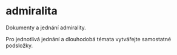 # admiralita
Dokumenty a jednání admirality.

Pro jednotlivá jednání a dlouhodobá témata vytvářejte samostatné podsložky.
